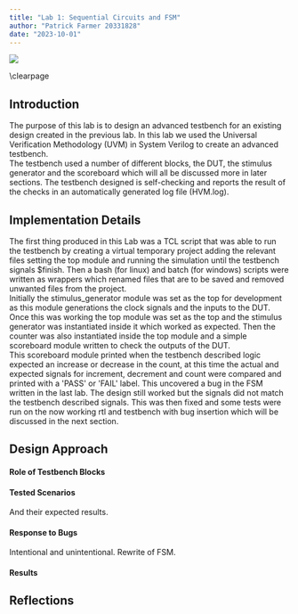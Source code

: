 ```yaml
---
title: "Lab 1: Sequential Circuits and FSM"
author: "Patrick Farmer 20331828"
date: "2023-10-01"
---
```


![](https://www.tcd.ie/media/tcd/site-assets/images/tcd-logo.png)

\clearpage

## Introduction
The purpose of this lab is to design an advanced testbench for an existing design created in the previous lab. In this lab we used the Universal Verification Methodology (UVM) in System Verilog to create an advanced testbench.\
The testbench used a number of different blocks, the DUT, the stimulus generator and the scoreboard which will all be discussed more in later sections. The testbench designed is self-checking and reports the result of the checks in an automatically generated log file (HVM.log).

## Implementation Details
The first thing produced in this Lab was a TCL script that was able to run the testbench by creating a virtual temporary project adding the relevant files setting the top module and running the simulation until the testbench signals $finish. Then a bash (for linux) and batch (for windows) scripts were written as wrappers which renamed files that are to be saved and removed unwanted files from the project.\
Initially the stimulus_generator module was set as the top for development as this module generations the clock signals and the inputs to the DUT. Once this was working the top module was set as the top and the stimulus generator was instantiated inside it which worked as expected. Then the counter was also instantiated inside the top module and a simple scoreboard module written to check the outputs of the DUT.\
This scoreboard module printed when the testbench described logic expected an increase or decrease in the count, at this time the actual and expected signals for increment, decrement and count were compared and printed with a 'PASS' or 'FAIL' label. This uncovered a bug in the FSM written in the last lab. The design still worked but the signals did not match the testbench described signals. This was then fixed and some tests were run on the now working rtl and testbench with bug insertion which will be discussed in the next section.

## Design Approach

#### Role of Testbench Blocks

#### Tested Scenarios
And their expected results.

#### Response to Bugs
Intentional and unintentional.
Rewrite of FSM.

#### Results

## Reflections
